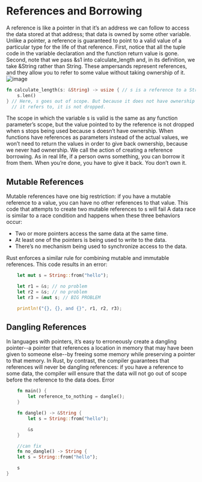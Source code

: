 # References and Borrowing
A reference is like a pointer in that it’s an address we can follow to access the data stored at that address; that data is owned by some other variable. Unlike a pointer, a reference is guaranteed to point to a valid value of a particular type for the life of that reference.
First, notice that all the tuple code in the variable declaration and the function return value is gone. Second, note that we pass &s1 into calculate_length and, in its definition, we take &String rather than String. These ampersands represent references, and they allow you to refer to some value without taking ownership of it. 
![image](https://doc.rust-lang.org/book/img/trpl04-05.svg)
```rust
fn calculate_length(s: &String) -> usize { // s is a reference to a String
    s.len()
} // Here, s goes out of scope. But because it does not have ownership of what
  // it refers to, it is not dropped.
```
The scope in which the variable s is valid is the same as any function parameter’s scope, but the value pointed to by the reference is not dropped when s stops being used because s doesn’t have ownership. When functions have references as parameters instead of the actual values, we won’t need to return the values in order to give back ownership, because we never had ownership.
We call the action of creating a reference borrowing. As in real life, if a person owns something, you can borrow it from them. When you’re done, you have to give it back. You don’t own it.
## Mutable References
Mutable references have one big restriction: if you have a mutable reference to a value, you can have no other references to that value. This code that attempts to create two mutable references to s will fail
 A data race is similar to a race condition and happens when these three behaviors occur:
- Two or more pointers access the same data at the same time.
- At least one of the pointers is being used to write to the data.
- There’s no mechanism being used to synchronize access to the data.

Rust enforces a similar rule for combining mutable and immutable references. This code results in an error:
```rust
    let mut s = String::from("hello");

    let r1 = &s; // no problem
    let r2 = &s; // no problem
    let r3 = &mut s; // BIG PROBLEM

    println!("{}, {}, and {}", r1, r2, r3);
```
## Dangling References
In languages with pointers, it’s easy to erroneously create a dangling pointer--a pointer that references a location in memory that may have been given to someone else--by freeing some memory while preserving a pointer to that memory. In Rust, by contrast, the compiler guarantees that references will never be dangling references: if you have a reference to some data, the compiler will ensure that the data will not go out of scope before the reference to the data does.
Error
```rust
    fn main() {
        let reference_to_nothing = dangle();
    }

    fn dangle() -> &String {
        let s = String::from("hello");

        &s
    }

    //can fix
    fn no_dangle() -> String {
    let s = String::from("hello");

    s
}
```

